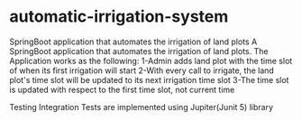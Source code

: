 # automatic-irrigation-system
 SpringBoot application that automates the irrigation of land plots
A SpringBoot application that automates the irrigation of land plots. The Application works as the following:
1-Admin adds land plot with the time slot of when its first irrigation will start
2-With every call to irrigate, the land plot's time slot will be updated to its next irrigation time slot
3-The time slot is updated with respect to the first time slot, not current time

Testing
Integration Tests are implemented using Jupiter(Junit 5) library
